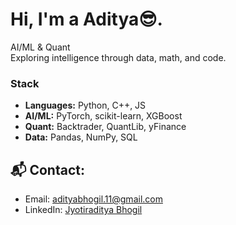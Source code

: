  # Hi, I'm a Aditya😎.

AI/ML & Quant  
Exploring intelligence through data, math, and code.

### Stack
- **Languages:** Python, C++, JS
- **AI/ML:** PyTorch, scikit-learn, XGBoost  
- **Quant:** Backtrader, QuantLib, yFinance  
- **Data:** Pandas, NumPy, SQL
 
## 📬 Contact:
- Email: [adityabhogil.11@gmail.com](mailto:adityabhogil.11@gmail.com)
- LinkedIn: [Jyotiraditya Bhogil](https://www.linkedin.com/in/jyotiraditya-bhogil)

 
